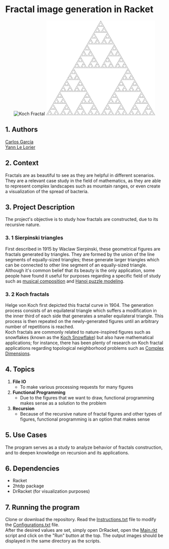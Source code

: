 <!------------------------------------------------- README ---------------
    |
    |   Developers:  
    |       Carlos García - https://github.com/cxrlos
    |       Yann Le Lorier - https://github.com/yannlelorier
    |
    *-------------------------------------------------------------------->

# Fractal image generation in Racket 
<p align="center">
<img src="koch.svg" alt="Koch Fractal" height="300"/>
<img src="sierpinski.svg" alt="Sierpinski Fractal" height="300"/>
</p>

## 1. Authors

[Carlos García](https://github.com/cxrlos)\
[Yann Le Lorier](https://github.com/yannlelorier)

## 2. Context

Fractals are as beautiful to see as they are helpful in different scenarios. They are a relevant case study in the field of mathematics, as they are able to represent complex landscapes such as mountain ranges, or even create a visualization of the spread of bacteria.

## 3. Project Description

The project's objective is to study how fractals are constructed, due to its recursive nature.

### 3. 1 Sierpinski triangles

First described in 1915 by Waclaw Sierpinski, these geometrical figures are fractals generated by triangles. They are formed by the union of the line segments of equally-sized triangles; these generate larger triangles which can be connected to other line segment of an equally-sized triangle.\
Although it's common belief that its beauty is the only application, some people have found it useful for purposes regarding a specific field of study such as [musical composition](https://aquila.usm.edu/cgi/viewcontent.cgi?article=1366&context=honors_theses) and [Hanoi puzzle modeling](http://www.math.ubc.ca/~cass/courses/m308-02b/projects/touhey/). 

### 3. 2 Koch fractals

Helge von Koch first depicted this fractal curve in 1904. The generation process consists of an equilateral triangle which suffers a modification in the inner third of each side that generates a smaller equilateral triangle. This process is then repeated on the newly-generated figures until an arbitrary number of repetitions is reached.\
Koch fractals are commonly related to nature-inspired figures such as snowflakes (known as the [Koch Snowflake](http://www.math.ubc.ca/~cass/courses/m308/projects/fung/page.html)) but also have mathematical applications; for instance, there has been plenty of research on Koch fractal applications regarding topological neighborhood problems such as [Complex Dimensions](https://www.researchgate.net/publication/239609840_A_Tube_Formula_for_the_Koch_Snowflake_Curve_with_Applications_to_Complex_Dimensions).

## 4. Topics

1. **File IO**
    - To make various processing requests for many figures
2. **Functional Programming**
   - Due to the figures that we want to draw, functional programming makes sense as a solution to the problem
3. **Recursion**
    - Because of the recursive nature of fractal figures and other types of figures, functional programming is an option that makes sense

## 5. Use Cases

The program serves as a study to analyze behavior of fractals construction, and to deepen knowledge on recursion and its applications.

## 6. Dependencies

- Racket
- 2htdp package
- DrRacket (for visualization purposes)

## 7. Running the program

Clone or download the repository. Read the [Instructions.txt](https://github.com/cxrlos/Numerical-Methods-Solver/blob/master/Instructions.txt) file to modify the [Configurations.txt](https://github.com/cxrlos/Numerical-Methods-Solver/blob/master/Configuration.txt) file.\
After the desired values are set, simply open DrRacket, open the [Main.rkt](https://github.com/cxrlos/Numerical-Methods-Solver/blob/master/Main.rkt) script and click on the "Run" button at the top. The output images should be displayed in the same directory as the scripts.
